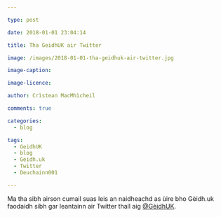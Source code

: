 ```yaml
---

type: post

date: 2018-01-01 23:04:14

title: Tha GeidhUK air Twitter

image: /images/2018-01-01-tha-geidhuk-air-twitter.jpg

image-caption:

image-licence:

author: Crìstean MacMhìcheil

comments: true

categories:
  - blog

tags:
  - GeidhUK
  - blog
  - Geidh.uk
  - Twitter
  - Deuchainn001

---
```


Ma tha sibh airson cumail suas leis an naidheachd as ùire bho Gèidh.uk faodaidh sibh gar leantainn air Twitter thall aig [@GèidhUK][1].

 [1]: https://www.twitter.com/GeidhUK
